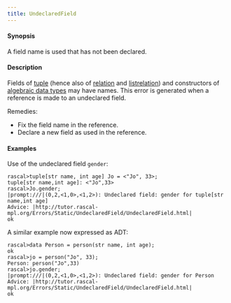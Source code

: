 ```yaml
---
title: UndeclaredField
---
```


#### Synopsis

A field name is used that has not been declared.

#### Description

Fields of [tuple](../../Rascal/Expressions/Values/Tuple) (hence also of [relation](../../Rascal/Expressions/Values/Relation)
 and [listrelation](../../Rascal/Expressions/Values/ListRelation))
and constructors of [algebraic data types](../../Rascal/Declarations/AlgebraicDataType) may have names.
This error is generated when a reference is made to an undeclared field.

Remedies:

*  Fix the field name in the reference.
*  Declare a new field as used in the reference.

#### Examples

Use of the undeclared field `gender`:

```rascal-shell
rascal>tuple[str name, int age] Jo = <"Jo", 33>;
tuple[str name,int age]: <"Jo",33>
rascal>Jo.gender;
|prompt:///|(0,2,<1,0>,<1,2>): Undeclared field: gender for tuple[str name,int age]
Advice: |http://tutor.rascal-mpl.org/Errors/Static/UndeclaredField/UndeclaredField.html|
ok
```
A similar example now expressed as ADT:

```rascal-shell
rascal>data Person = person(str name, int age);
ok
rascal>jo = person("Jo", 33);
Person: person("Jo",33)
rascal>jo.gender;
|prompt:///|(0,2,<1,0>,<1,2>): Undeclared field: gender for Person
Advice: |http://tutor.rascal-mpl.org/Errors/Static/UndeclaredField/UndeclaredField.html|
ok
```


